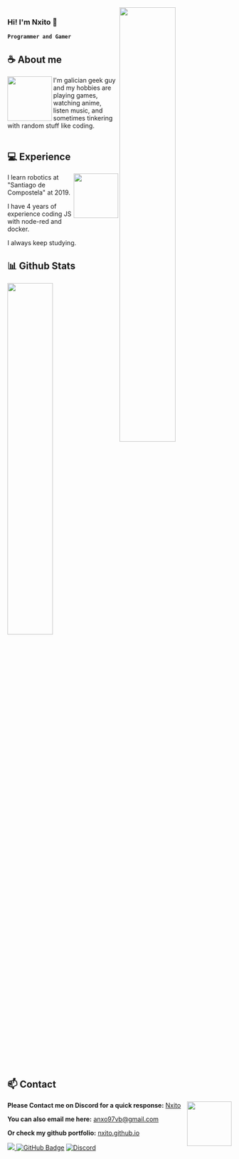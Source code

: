 <a href="https://discord.com/users/384025209499549722"> 
<img align="right" width=50% src="https://lanyard-profile-readme.vercel.app/api/384025209499549722?theme=dark&bg=52221a&animated=false&hideDiscrim=true&borderRadius=15px&idleMessage=Probably%20toggling%20between%20debugging%20code%20and%20watching%20anime"> </a>

### **Hi! I'm Nxito 🍟**

**`Programmer and Gamer`** 

## **☕ About me**
<a href="https://github.com/Nxito"><img align="left" width="100" src="https://cdn.discordapp.com/attachments/1127380715747688540/1127380820089393273/910238.160.webp"></a>I'm galician geek guy and my hobbies are playing games, watching anime, listen music, and sometimes tinkering with random stuff like coding.
<br><br>

## **💻 Experience**
<a href="https://github.com/Nxito"><img align="right" width="100" src="https://cdn.discordapp.com/attachments/1127380715747688540/1127380820357816450/1119115.160.webp"></a>

I learn robotics at "Santiago de Compostela" at 2019.

I have 4 years of experience coding JS with node-red and docker. 

I always keep studying.


## **📊 Github Stats**
<!-- <div><a href="https://github.com/Nxito"><img width="100" src="https://cdn.discordapp.com/attachments/1077108830862839848/1107004077621125240/105017051_p13.png"></a><div> -->
<p >
  <!--<img width="50%" src="https://github-readme-stats.vercel.app/api?username=Nxito&show_icons=true&count_private=true&theme=react&hide_border=true&bg_color=0D1117"/>--> 
<img width="45%" src="https://github-readme-stats.vercel.app/api/top-langs/?username=Nxito&show_icons=true&count_private=true&theme=react&hide_border=true&bg_color=0D1117&layout=compact&hide=NSIS"/></p>

## **📫 Contact**
<a href="https://github.com/Nxito"><img align="right" width="100" src="https://cdn.discordapp.com/attachments/1127380715747688540/1127380820986961991/1119150.160.webp" /></a>
**Please Contact me on Discord for a quick response:** [Nxito](https://discord.com/users/384025209499549722)

**You can also email me here:** anxo97vb@gmail.com

**Or check my github portfolio:** [nxito.github.io](https://nxito.github.io/)

<a href="https://github.com/Nxito/github-profile-views-counter"><img src="https://komarev.com/ghpvc/?username=Nxito"></a><a href="https://github.com/Nxito"> <img src="https://img.shields.io/github/followers/Nxito?label=Followers&style=social" alt="GitHub Badge"></a>
<a href="https://discord.com/users/350945523810959361"><img alt="Discord" src="https://img.shields.io/badge/Discord-7289DA?logo=discord&logoColor=white"/>  
